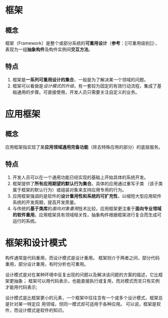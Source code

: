 # 框架
## 概念
框架（Framework）是整个或部分系统的**可重用设计**（**参考**：[[可重用级别]]），表现为一组**抽象构件**及构件实例间**交互方法**。

## 特点
1. 框架是**一系列可重用设计的集合**，一般是为了解决某一个领域的问题。
2. 框架可以看做是*设计模式的升级*，有一套较为固定的有效行动流程，集成了基础通用的步骤。可直接使用，开发人员只需要关注自定义的业务。


# 应用框架
## 概念
应用框架指实现了某**应用领域通用完备功能**（除去特殊应用的部分）的底层服务。

## 特点
1. 开发人员可以在一个通用功能已经实现的基础上开始具体的系统开发。
2. 框架提供了**所有应用期望的默认行为集合**。具体的应用通过重写子类 （该子类属于框架的默认行为）或组装对象来支持应用专用的行为。
3. 应用框架强调的是软件的**设计重用性和系统的可扩充性**，以缩短大型应用软件系统的开发周期，提高开发质量。
4. 与传统的**基于类库**的*面向对象重用*技术比较，应用框架更注重于**面向专业领域的软件重用**。应用框架具有领域相关性，抽象构件根据框架进行复合而生成可运行的系统。

# 框架和设计模式

构件通常是代码重用，而设计模式是设计重用。
框架则介于两者之间，部分代码重用，部分设计重用，有时分析也可重用。

设计模式是对在某种环境中反复出现的问题以及解决该问题的方案的描述，它比框架更抽象；
框架可以用代码表示，也能直接执行或复用，而对模式而言只有实例才能用代码表示;

设计模式是比框架更小的元素，一个框架中往往含有一个或多个设计模式，框架总是针对某一特定应 用领域，但同一模式却可适用于各种应用。
可以说，框架是软件，而设计模式是软件的知识。


